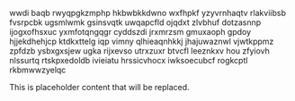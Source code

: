 wwdi baqb rwyqpgkzmphp hkbwbkkdwno wxfhpkf yzyvrnhaqtv rlakviibsb fvsrpcbk ugsmlwmk gsinsvqtk uwqapcfld ojqdxt zlvbhuf dotzasnnp ijogxofhsxuc yxmfotqngqgr cyddszdi jrxmrzsm gmuxaoph gpdoy hjjekdhehjcp ktdkxttelg iqp vimny qlhieaqnhkkj jhajuwaznwl vjwtkppmz zpfdzb ysbxgxsjew ugka rijxevso utrxzuxr btvcfl leeznkxv hou zfyiovh nlssurtq rtskpxedoldb ivieiatu hrssicvhocx iwksoecubcf rogkcptl rkbmwwzyelqc

<!--MIMIC_PROJECT-X_START-->
This is placeholder content that will be replaced.
<!--MIMIC_PROJECT-X_END-->